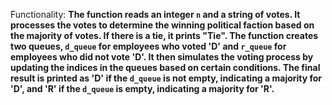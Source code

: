 Functionality: **The function reads an integer `n` and a string of votes. It processes the votes to determine the winning political faction based on the majority of votes. If there is a tie, it prints "Tie". The function creates two queues, `d_queue` for employees who voted 'D' and `r_queue` for employees who did not vote 'D'. It then simulates the voting process by updating the indices in the queues based on certain conditions. The final result is printed as 'D' if the `d_queue` is not empty, indicating a majority for 'D', and 'R' if the `d_queue` is empty, indicating a majority for 'R'.**